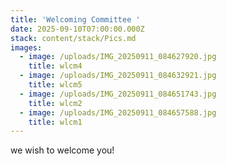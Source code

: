 ```yaml
---
title: 'Welcoming Committee '
date: 2025-09-10T07:00:00.000Z
stack: content/stack/Pics.md
images:
  - image: /uploads/IMG_20250911_084627920.jpg
    title: wlcm4
  - image: /uploads/IMG_20250911_084632921.jpg
    title: wlcm5
  - image: /uploads/IMG_20250911_084651743.jpg
    title: wlcm2
  - image: /uploads/IMG_20250911_084657588.jpg
    title: wlcm1
---
```


we wish to welcome you!
